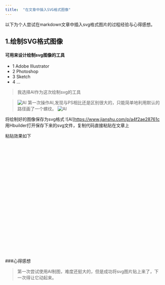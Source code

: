 ```yaml
---
title:  "在文章中插入SVG格式图像"
---
```

 
以下为个人尝试在markdown文章中插入svg格式图片的过程经验与心得感想。  

## 1.绘制SVG格式图像
#### 可用来设计绘制svg图像的工具
- 1 Adobe Illustrator
- 2 Photoshop
- 3 Sketch
- 4 ...

>我选择AI作为这次绘制svg的工具

> ![AI](https://upload-images.jianshu.io/upload_images/11043489-0042430aaaa9cfc5.jpg?imageMogr2/auto-orient/)
第一次操作AI,发现与PS相比还是区别很大的，只能简单地利用默认的路径画了一个螺纹。
 ![AI](https://upload-images.jianshu.io/upload_images/11043489-c187773d6436a953.jpg?imageMogr2/auto-orient/)
 
 将绘制好的图像保存为svg格式 
 ![AI]https://www.jianshu.com/p/a4f2ae28761c
 用Hbuilder打开保存下来的svg文件，复制代码直接粘贴在文章上
 
 粘贴效果如下
 
<?xml version="1.0" encoding="utf-8"?>
<!-- Generator: Adobe Illustrator 22.1.0, SVG Export Plug-In . SVG Version: 6.00 Build 0)  -->
<svg version="1.1" id="图层_1" xmlns="http://www.w3.org/2000/svg" xmlns:xlink="http://www.w3.org/1999/xlink" x="0px" y="0px"
	 viewBox="0 0 841.9 595.3" style="enable-background:new 0 0 841.9 595.3;" xml:space="preserve">
<style type="text/css">
	.st0{fill:#FFFFFF;stroke:#A20004;stroke-miterlimit:10;}
</style>
<path class="st0" d="M317.3,286.3C315.9,223,366,170.5,429.3,169c50.7-1.2,92.7,38.9,93.9,89.6c0.9,40.5-31.1,74.2-71.7,75.1
	c-32.4,0.8-59.3-24.9-60.1-57.3c-0.6-25.9,19.9-47.5,45.9-48.1c20.8-0.5,38,15.9,38.4,36.7c0.4,16.6-12.8,30.4-29.4,30.8
	c-13.3,0.3-24.3-10.2-24.6-23.5c-0.2-10.6,8.2-19.4,18.8-19.7c8.5-0.2,15.6,6.5,15.7,15"/>
</svg>

###心得感想
> 第一次尝试使用AI制图，难度还挺大的，但是成功将svg图片贴上来了，下一次得让它动起来。
